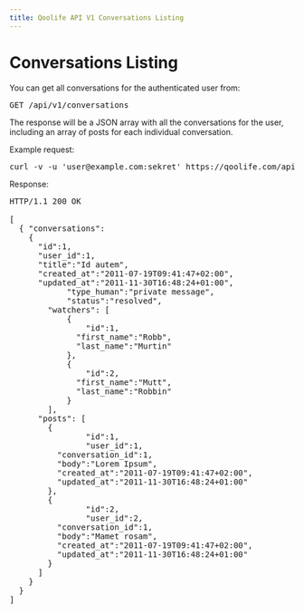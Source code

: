 ```yaml
---
title: Qoolife API V1 Conversations Listing
---
```


# Conversations Listing

You can get all conversations for the authenticated user from:

<pre>
GET /api/v1/conversations
</pre>

The response will be a JSON array with all the conversations for the user, including an array of posts for each individual conversation.

Example request:

<pre class="console">
curl -v -u 'user@example.com:sekret' https://qoolife.com/api/v1/conversations
</pre>

Response:

<pre>
HTTP/1.1 200 OK

[
  { "conversations":
    {
      "id":1,
      "user_id":1,
      "title":"Id autem",
      "created_at":"2011-07-19T09:41:47+02:00",
      "updated_at":"2011-11-30T16:48:24+01:00",
			"type_human":"private message",
			"status":"resolved",
  		"watchers": [
  			{
  				"id":1,
  			  "first_name":"Robb",
  			  "last_name":"Murtin"
  			},
  			{
  				"id":2,
  			  "first_name":"Mutt",
  			  "last_name":"Robbin"
  			}
  		],
      "posts": [
        {
  				"id":1,
  				"user_id":1,
          "conversation_id":1,
          "body":"Lorem Ipsum",
          "created_at":"2011-07-19T09:41:47+02:00",
          "updated_at":"2011-11-30T16:48:24+01:00"
        },
        {
  				"id":2,
  				"user_id":2,
          "conversation_id":1,
          "body":"Mamet rosam",
          "created_at":"2011-07-19T09:41:47+02:00",
          "updated_at":"2011-11-30T16:48:24+01:00"
        }
      ]
    }
  }
]
</pre>
